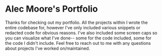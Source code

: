 # Alec Moore's Portfolio
Thanks for checking out my portfolio. All the projects within I wrote the entire codebase for, however I've only included various snippets or redacted code for obvious reasons. I've also included some screen caps so you can visualize what I've done-- some for the code included, some for the code I didn't include. Feel free to reach out to me with any questions about projects I've worked on/maintained.
